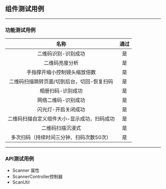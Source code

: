 ## 组件测试用例

***

### 功能测试用例

|          名称           | 通过 |
|:---------------------:|:--:|
|       二维码识别-识别成功       | 是  |
|       二维码亮度分析       | 是  |
|    手指撑开缩小控制镜头缩放倍数     | 是  |
| 二维码扫描跳转页面/切到后台，切回-恢复扫码 | 是  |
|       相册扫码-识别成功       | 是  |
|      网络二维码-识别成功       | 是  |
|      闪光灯-开启关闭成功       | 是  |
| 二维码扫描自定义组件大小-显示成功，扫码成功 | 是  |
|       二维码扫描沉浸式        | 是  |
| 多次扫码（持续时间三分钟、扫码次数50次） | 是  |

***

### API测试用例

- Scanner 属性
- ScannerController控制器
- ScanUtil